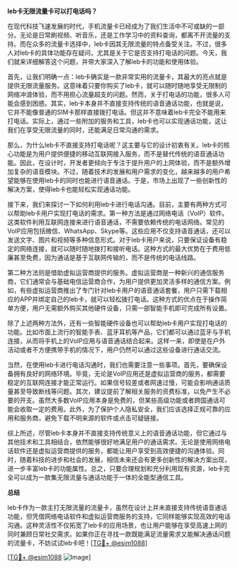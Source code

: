 **leb卡无限流量卡可以打电话吗？**

在现代科技飞速发展的时代，手机流量卡已经成为了我们生活中不可或缺的一部分。无论是日常刷视频、听音乐，还是工作学习中的资料查询，都离不开流量的支持。而在众多的流量卡选择中，leb卡因其无限流量的特点备受关注。不过，很多人对leb卡的具体功能存在疑问，尤其是关于它是否支持打电话的问题。今天，我们就来详细解答这个问题，并带大家深入了解leb卡的功能和使用体验。

首先，让我们明确一点：leb卡确实是一款非常实用的流量卡，其最大的亮点就是提供无限流量服务。这意味着只要你购买了leb卡，就可以随时随地享受无限制的网络冲浪体验，而不用担心流量超支的问题。然而，关于打电话的功能，很多人可能会感到困惑。其实，leb卡本身并不直接支持传统的语音通话功能，也就是说，它并不能像普通的SIM卡那样直接拨打电话。但这并不意味着leb卡完全不能用来打电话。实际上，通过一些附加的服务和工具，leb卡也可以实现通话功能，这让我们在享受无限流量的同时，还能满足日常沟通的需求。

那么，为什么leb卡不直接支持打电话呢？这主要与它的设计初衷有关。leb卡的核心功能是为用户提供便捷的移动互联网接入服务，而不是替代传统的语音通话功能。因此，在设计时，开发者更倾向于专注于提升用户的上网体验，而不是额外增加复杂的语音模块。不过，随着技术的发展和用户需求的变化，越来越多的用户希望能够在使用leb卡的同时也能进行语音通话。于是，市场上出现了一些创新性的解决方案，使得leb卡也能轻松实现通话功能。

接下来，我们来探讨一下如何利用leb卡进行电话沟通。目前，主要有两种方式可以帮助leb卡用户实现打电话的需求。第一种方法是通过网络电话（VoIP）软件。这类软件利用互联网连接来进行语音通话，不需要依赖传统的电话网络。常见的VoIP应用包括微信、WhatsApp、Skype等。这些应用不仅支持语音通话，还可以发送文字、图片和视频等多种信息形式。对于leb卡用户来说，只要保证设备有稳定的网络连接，就可以随时随地拨打和接听电话。这种方式的最大优势在于费用低廉甚至免费，因为通话是基于互联网传输的，而不是传统的电话线路。

第二种方法则是借助虚拟运营商提供的服务。虚拟运营商是一种新兴的通信服务商，它们通常会与基础电信运营商合作，为用户提供更加灵活多样的通信方案。例如，有些虚拟运营商推出了专门针对leb卡用户的语音通话套餐，用户只需下载相应的APP并绑定自己的leb卡，就可以轻松拨打电话。这种方式的优点在于操作简单方便，用户无需额外购买其他硬件设备，只需一部智能手机即可完成所有设置。

除了上述两种方法外，还有一些智能硬件设备也可以帮助leb卡用户实现打电话的功能。比如市面上流行的智能手表、蓝牙耳机等产品，它们都可以通过蓝牙与手机连接，从而将手机上的VoIP应用与语音通话结合起来。这样一来，即使是在户外活动或者不方便携带手机的情况下，用户仍然可以通过这些设备进行通话交流。

当然，在使用leb卡进行电话沟通时，我们也需要注意一些事项。首先，要确保设备拥有良好的网络环境。毕竟，无论是VoIP应用还是虚拟运营商的服务，都需要稳定的互联网连接才能正常运行。如果信号较差或者网速过慢，可能会影响通话质量甚至导致断线等问题。其次，建议提前了解相关服务的资费标准，以免产生不必要的开支。虽然大多数VoIP应用本身是免费的，但某些高级功能或者跨国通话可能会收取一定的费用。此外，为了保护个人隐私安全，我们应该选择正规可靠的应用和服务商，避免下载不明来源的软件或点击可疑链接。

综上所述，尽管leb卡本身并不直接支持传统意义上的语音通话功能，但它通过与其他技术和工具相结合，依然能够很好地满足用户的通话需求。无论是使用网络电话软件还是虚拟运营商提供的服务，都能让用户享受到高效便捷的沟通体验。同时，随着科技的进步和社会的发展，相信未来还会有更多创新性的解决方案出现，进一步丰富leb卡的功能属性。总之，只要合理规划和充分利用现有资源，leb卡完全可以成为一款集无限流量与通话功能于一体的全能型通信工具。

**总结**

leb卡作为一款主打无限流量的流量卡，虽然在设计上并未直接支持传统语音通话功能，但凭借网络电话软件和虚拟运营商服务的支持，它同样能够实现高效的电话沟通。这种灵活性不仅拓宽了leb卡的应用场景，也让用户能够在享受高速上网的同时兼顾日常社交需求。如果你正在寻找一款既能满足流量需求又能解决通话问题的流量卡，不妨试试leb卡吧！[[TG💪+ @esim1088](https://t.me/s/esim1088)]

[[TG💪+ @esim1088](https://t.me/s/esim1088) ![Image](https://i.postimg.cc/4NQfJmqS/Snipaste-2025-05-13-00-14-12.png)]